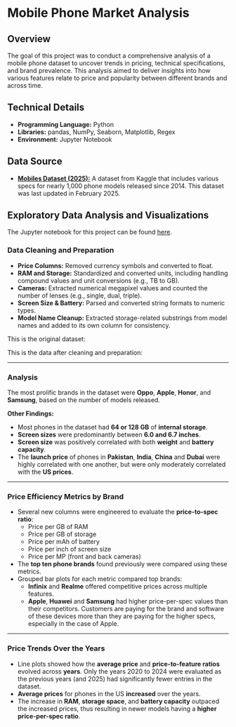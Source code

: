 # Mobile Phone Market Analysis

## Overview
The goal of this project was to conduct a comprehensive analysis of a mobile phone dataset to uncover trends in pricing, technical specifications, and brand prevalence. This analysis aimed to deliver insights into how various features relate to price and popularity between different brands and across time.

## Technical Details
- **Programming Language:** Python
- **Libraries:** pandas, NumPy, Seaborn, Matplotlib, Regex
- **Environment:** Jupyter Notebook

## Data Source
- **[Mobiles Dataset (2025):](https://www.kaggle.com/datasets/abdulmalik1518/mobiles-dataset-2025/data)** A dataset from Kaggle that includes various specs for nearly 1,000 phone models released since 2014. This dataset was last updated in February 2025.

## Exploratory Data Analysis and Visualizations
The Jupyter notebook for this project can be found [here](Mobiles.ipynb).

### Data Cleaning and Preparation
- **Price Columns:** Removed currency symbols and converted to float.
- **RAM and Storage:** Standardized and converted units, including handling compound values and unit conversions (e.g., TB to GB).
- **Cameras:** Extracted numerical megapixel values and counted the number of lenses (e.g., single, dual, triple).
- **Screen Size & Battery:** Parsed and converted string formats to numeric types.
- **Model Name Cleanup:** Extracted storage-related substrings from model names and added to its own column for consistency.

This is the original dataset:
[](1_original_data.png)

This is the data after cleaning and preparation:
[](2_cleaned_data.png)

---

### Analysis
The most prolific brands in the dataset were **Oppo**, **Apple**, **Honor**, and **Samsung**, based on the number of models released.

[](3_top_brands.png)

**Other Findings:**
- Most phones in the dataset had **64 or 128 GB** of **internal storage**.
- **Screen sizes** were predominantly between **6.0 and 6.7 inches**.
- **Screen size** was positively correlated with both **weight** and **battery capacity**.
- The **launch price** of phones in **Pakistan**, **India**, **China** and **Dubai** were highly correlated with one another, but were only moderately correlated with the **US prices**.

---

### Price Efficiency Metrics by Brand
- Several new columns were engineered to evaluate the **price-to-spec ratio**:
  - Price per GB of RAM
  - Price per GB of storage
  - Price per mAh of battery
  - Price per inch of screen size
  - Price per MP (front and back cameras)
- The **top ten phone brands** found previously were compared using these metrics.
- Grouped bar plots for each metric compared top brands:
  - **Infinix** and **Realme** offered competitive prices across multiple features.
  - **Apple**, **Huawei** and **Samsung** had higher price-per-spec values than their competitors. Customers are paying for the brand and software of these devices more than they are paying for the higher specs, especially in the case of Apple.

[](4_price_vs_ram.png)
[](5_price_vs_storage.png)

---

### Price Trends Over the Years
- Line plots showed how the **average price** and **price-to-feature ratios** evolved across **years**. Only the years 2020 to 2024 were evaluated as the previous years (and 2025) had significantly fewer entries in the dataset.
- **Average prices** for phones in the US **increased** over the years.
- The increase in **RAM**, **storage space**, and **battery capacity** outpaced the increased prices, thus resulting in newer models having a **higher price-per-spec ratio**.

[](6_price_per_year.png)
